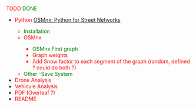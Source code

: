 <span style="color:red">TODO</span>
<span style="color:green">DONE</span>
- <span style="color:red">Python [OSMnx: Python for Street Networks](https://geoffboeing.com/2016/11/osmnx-python-street-networks/)
    - <span style="color:green">Installation
    - <span style="color:red">OSMnx
        - <span style="color:green">OSMnx First graph
        - <span style="color:red">Graph weights
        - <span style="color:red">Add Snow factor to each segment of the graph (random, defined ? could do both ?)
    - <span style="color:green">Other
        -<span style="color:green">Save System
- <span style="color:red"> Drone Analysis
- <span style="color:red">Vehicule Analysis
- <span style="color:red">PDF (Overleaf ?)
- <span style="color:red">README